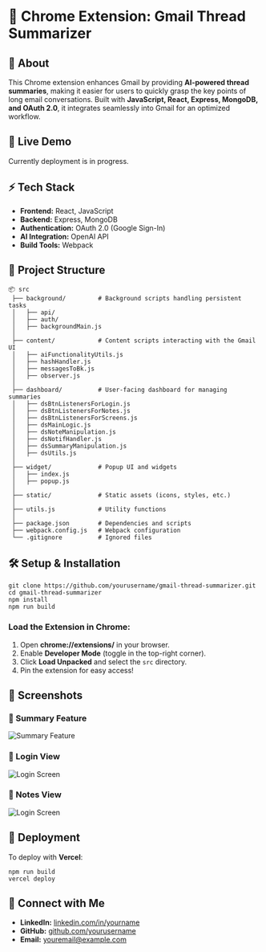 # 🚀 Chrome Extension: Gmail Thread Summarizer

## 📝 About

This Chrome extension enhances Gmail by providing **AI-powered thread summaries**, making it easier for users to quickly grasp the key points of long email conversations. Built with **JavaScript, React, Express, MongoDB, and OAuth 2.0**, it integrates seamlessly into Gmail for an optimized workflow.

## 🔗 Live Demo

Currently deployment is in progress.

## ⚡ Tech Stack

- **Frontend:** React, JavaScript
- **Backend:** Express, MongoDB
- **Authentication:** OAuth 2.0 (Google Sign-In)
- **AI Integration:** OpenAI API
- **Build Tools:** Webpack

## 📂 Project Structure

```
📦 src
 ├── background/         # Background scripts handling persistent tasks
 │   ├── api/
 │   ├── auth/
 │   ├── backgroundMain.js
 │
 ├── content/            # Content scripts interacting with the Gmail UI
 │   ├── aiFunctionalityUtils.js
 │   ├── hashHandler.js
 │   ├── messagesToBk.js
 │   ├── observer.js
 │
 ├── dashboard/          # User-facing dashboard for managing summaries
 │   ├── dsBtnListenersForLogin.js
 │   ├── dsBtnListenersForNotes.js
 │   ├── dsBtnListenersForScreens.js
 │   ├── dsMainLogic.js
 │   ├── dsNoteManipulation.js
 │   ├── dsNotifHandler.js
 │   ├── dsSummaryManipulation.js
 │   ├── dsUtils.js
 │
 ├── widget/             # Popup UI and widgets
 │   ├── index.js
 │   ├── popup.js
 │
 ├── static/             # Static assets (icons, styles, etc.)
 │
 ├── utils.js            # Utility functions
 │
 ├── package.json        # Dependencies and scripts
 ├── webpack.config.js   # Webpack configuration
 └── .gitignore          # Ignored files
```

## 🛠️ Setup & Installation

```
git clone https://github.com/yourusername/gmail-thread-summarizer.git
cd gmail-thread-summarizer
npm install
npm run build
```

### Load the Extension in Chrome:

1. Open **chrome://extensions/** in your browser.
2. Enable **Developer Mode** (toggle in the top-right corner).
3. Click **Load Unpacked** and select the `src` directory.
4. Pin the extension for easy access!

## 📸 Screenshots

### 🔹 Summary Feature

![Summary Feature](static/screenshots/summary-screen.png)

### 🔹 Login View

![Login Screen](static/screenshots/login-screen.png)

### 🔹 Notes View

![Login Screen](static/screenshots/notes-screen.png)

## 🚀 Deployment

To deploy with **Vercel**:

```
npm run build
vercel deploy
```

## 🤝 Connect with Me

- **LinkedIn:** [linkedin.com/in/yourname](https://linkedin.com/in/yourname)
- **GitHub:** [github.com/yourusername](https://github.com/yourusername)
- **Email:** [youremail@example.com](mailto:youremail@example.com)
